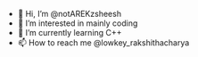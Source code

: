 - 👋 Hi, I’m @notAREKzsheesh
- 👀 I’m interested in mainly coding
- 🌱 I’m currently learning C++
- 📫 How to reach me @lowkey_rakshithacharya

<!---
notAREKzsheesh/notAREKzsheesh is a ✨ special ✨ repository because its `README.md` (this file) appears on your GitHub profile.
You can click the Preview link to take a look at your changes.
--->
